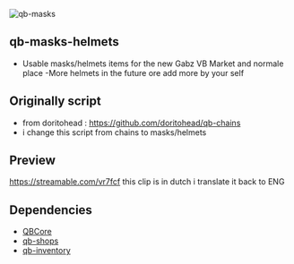 ![qb-masks](https://user-images.githubusercontent.com/69800408/190875326-a4982512-9778-4fae-8a70-9f02c163a9c0.png)
## qb-masks-helmets
- Usable masks/helmets items for the new Gabz VB Market and normale place
-More helmets in the future ore add more by your self

## Originally script
- from doritohead : https://github.com/doritohead/qb-chains
- i change this script from chains to masks/helmets
 

## Preview 
https://streamable.com/vr7fcf this clip is in dutch i translate it back to ENG
 


## Dependencies

- [QBCore](https://github.com/qbcore-framework/qb-core)
- [qb-shops](https://github.com/qbcore-framework/qb-shops)
- [qb-inventory](https://github.com/qbcore-framework/qb-inventory)

